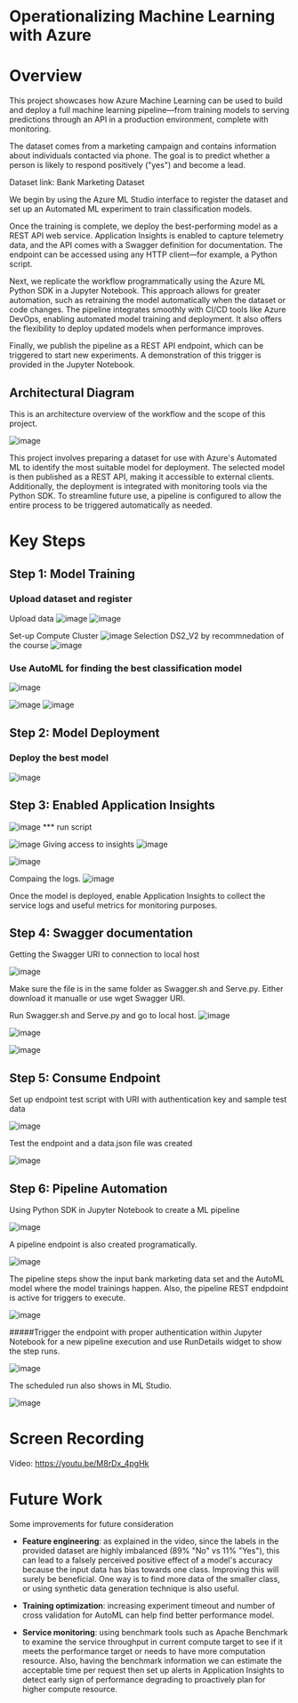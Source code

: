 Operationalizing Machine Learning with Azure
======

# Overview

This project showcases how Azure Machine Learning can be used to build and deploy a full machine learning pipeline—from training models to serving predictions through an API in a production environment, complete with monitoring.

The dataset comes from a marketing campaign and contains information about individuals contacted via phone. The goal is to predict whether a person is likely to respond positively ("yes") and become a lead.

Dataset link: Bank Marketing Dataset

We begin by using the Azure ML Studio interface to register the dataset and set up an Automated ML experiment to train classification models.

Once the training is complete, we deploy the best-performing model as a REST API web service. Application Insights is enabled to capture telemetry data, and the API comes with a Swagger definition for documentation. The endpoint can be accessed using any HTTP client—for example, a Python script.

Next, we replicate the workflow programmatically using the Azure ML Python SDK in a Jupyter Notebook. This approach allows for greater automation, such as retraining the model automatically when the dataset or code changes. The pipeline integrates smoothly with CI/CD tools like Azure DevOps, enabling automated model training and deployment. It also offers the flexibility to deploy updated models when performance improves.

Finally, we publish the pipeline as a REST API endpoint, which can be triggered to start new experiments. A demonstration of this trigger is provided in the Jupyter Notebook.


## Architectural Diagram

This is an architecture overview of the workflow and the scope of this project.

![image](https://github.com/user-attachments/assets/3cf9948a-5c98-45d3-8620-f6e3d6989cf6)


This project involves preparing a dataset for use with Azure's Automated ML to identify the most suitable model for deployment. The selected model is then published as a REST API, making it accessible to external clients. Additionally, the deployment is integrated with monitoring tools via the Python SDK. To streamline future use, a pipeline is configured to allow the entire process to be triggered automatically as needed.

# Key Steps
 
## Step 1: Model Training
### Upload dataset and register

Upload data
![image](https://github.com/user-attachments/assets/edad202a-b2ae-4469-b3fb-f5ebf00c47a6)
![image](https://github.com/user-attachments/assets/f4291420-d967-4b66-8039-f0b3ca2261ab)

Set-up Compute Cluster
![image](https://github.com/user-attachments/assets/7e6c5e8d-00d8-4904-8ff8-9de9c4375c4e)
Selection DS2_V2 by recommnedation of the course
![image](https://github.com/user-attachments/assets/636fc624-9b99-4400-be62-3d986e249289)




### Use AutoML for finding the best classification model
![image](https://github.com/user-attachments/assets/47948605-5c6e-4773-950f-d679ca22cbcd)

![image](https://github.com/user-attachments/assets/1c7b0d34-c032-49ea-8191-e4f2b44b3643)
![image](https://github.com/user-attachments/assets/ffdd557d-1835-40a0-a1c8-b6b25cff6292)


## Step 2: Model Deployment

### Deploy the best model
![image](https://github.com/user-attachments/assets/045e9e6d-1975-48e8-9246-89cbd6e14f15)



## Step 3: Enabled Application Insights 

![image](https://github.com/user-attachments/assets/6e7742d8-0c9d-4522-9729-cabf8a5d62e8)
*** run script

![image](https://github.com/user-attachments/assets/85286db3-e251-451b-a77e-c122f3ae2f3c)
Giving access to insights
![image](https://github.com/user-attachments/assets/773fe305-a5f9-4a86-9ada-7802928a6431)

![image](https://github.com/user-attachments/assets/d01a2ee4-f0bb-432d-8591-03b01cdd8c26)

Compaing the logs.
![image](https://github.com/user-attachments/assets/ae939ceb-229b-49b4-9404-83f41bc8211e)

Once the model is deployed, enable Application Insights to collect the service logs and useful metrics for monitoring purposes.

## Step 4: Swagger documentation

Getting the Swagger URI to connection to local host

![image](https://github.com/user-attachments/assets/0aac6484-5d1f-4b3e-8511-e1ddda6dff51)

Make sure the file is in the same folder as Swagger.sh and Serve.py.
Either download it manualle or use wget Swagger URI.

Run Swagger.sh and Serve.py and go to local host.
![image](https://github.com/user-attachments/assets/25cd4f3b-a527-49b7-a047-d0aa78e1d041)

![image](https://github.com/user-attachments/assets/e3c4ff83-fbb7-429a-8069-dcdfc47c67d9)

![image](https://github.com/user-attachments/assets/3e44fd68-adad-490b-9985-5e467981a2d6)



## Step 5: Consume Endpoint

Set up endpoint test script with URI with authentication key and sample test data

![image](https://github.com/user-attachments/assets/e52277ef-efea-45c5-97b1-f2d878f28d36)

Test the endpoint and a data.json file was created

![image](https://github.com/user-attachments/assets/1afeee88-5423-4a31-957f-daa62e857133)


## Step 6: Pipeline Automation

Using Python SDK in Jupyter Notebook to create a ML pipeline

![image](https://github.com/user-attachments/assets/b4091236-7d18-41d5-926a-1ba0f3995b49)


A pipeline endpoint is also created programatically.

![image](https://github.com/user-attachments/assets/b2ee30d6-52bf-4f43-a806-a2f79033a2ef)


The pipeline steps show the input bank marketing data set and the AutoML model where the model trainings happen. Also, the pipeline REST endpdoint is active for triggers to execute.

![image](https://github.com/user-attachments/assets/79f63ee2-4ff3-4b13-9457-02f0ba7f95e4)


#####Trigger the endpoint with proper authentication within Jupyter Notebook for a new pipeline execution and use RunDetails widget to show the step runs.

![image](https://user-images.githubusercontent.com/4667129/129459607-d795183f-fa39-4734-9f4b-9ca40abd0029.png)

The scheduled run also shows in ML Studio.

![image](https://github.com/user-attachments/assets/b4091236-7d18-41d5-926a-1ba0f3995b49)


# Screen Recording

Video: https://youtu.be/M8rDx_4pgHk

# Future Work

Some improvements for future consideration

+ **Feature engineering**: as explained in the video, since the labels in the provided dataset are highly imbalanced (89% "No" vs 11% "Yes"), this can lead to a falsely perceived positive effect of a model's accuracy because the input data has bias towards one class. Improving this will surely be beneficial. One way is to find more data of the smaller class, or using synthetic data generation technique is also useful. 

+ **Training optimization**: increasing experiment timeout and number of cross validation for AutoML can help find better performance model.

+ **Service monitoring**: using benchmark tools such as Apache Benchmark to examine the service throughput in current compute target to see if it meets the performance target or needs to have more computation resource. Also, having the benchmark information we can estimate the acceptable time per request then set up alerts in Application Insights to detect early sign of performance degrading to proactively plan for higher compute resource. 

